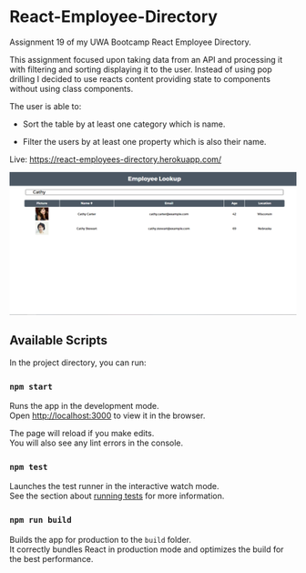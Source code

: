 # React-Employee-Directory
Assignment 19 of my UWA Bootcamp React Employee Directory.

This assignment focused upon taking data from an API and processing it with filtering and sorting displaying it to the user. Instead of using pop drilling I decided to use reacts content providing state to components without using class components.

The user is able to:

  * Sort the table by at least one category which is name.

  * Filter the users by at least one property which is also their name.

Live: https://react-employees-directory.herokuapp.com/


![markdown-preview-image](public/img/markdown-preview-image.png)

## Available Scripts

In the project directory, you can run:

### `npm start`

Runs the app in the development mode.<br />
Open [http://localhost:3000](http://localhost:3000) to view it in the browser.

The page will reload if you make edits.<br />
You will also see any lint errors in the console.

### `npm test`

Launches the test runner in the interactive watch mode.<br />
See the section about [running tests](https://facebook.github.io/create-react-app/docs/running-tests) for more information.

### `npm run build`

Builds the app for production to the `build` folder.<br />
It correctly bundles React in production mode and optimizes the build for the best performance.
